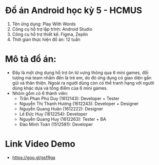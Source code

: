 # Đồ án Android học kỳ 5 - HCMUS
1. Tên ứng dụng: Play With Words
2. Công cụ hỗ trợ lập trình: Android Studio
3. Công cụ hỗ trợ thiết kế: Figma, Zeplin
4. Thời gian thực hiện đồ án: 12 tuần
# Mô tả đồ án:
* Đây là một ứng dụng hỗ trợ ôn từ vựng thông qua 6 mini games, đối tượng mà team nhắm đến là trẻ em, do đó ứng dụng có giao diện gần gũi và thân thiện. Ngoài ra người dùng còn có thể tranh hạng với người dùng khác dựa và tổng điểm của 6 mini games.
* Nhóm gồm có 6 thành viên:
  * Trần Phan Phú Duy (1612143): Developer + Tester
  * Nguyễn Thị Thanh Hương (1612243): Developer  + Designer
  * Nguyễn Quang Huân (1612222): Designer
  * Lê Đức Huy (1612254): Developer
  * Nguyễn Quang Huy (1612263): Tester + BA
  * Đào Minh Toàn (1512581): Developer
# Link Video Demo
* https://goo.gl/gsfRga
